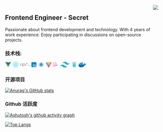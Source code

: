 <img align="right" src="https://count.getloli.com/get/@:Minori-ty?theme=rule34">

## Frontend Engineer - Secret

Passionate about frontend development and technology. With 4 years of work experience. Enjoy participating in discussions on open-source projects.

### **技术栈:**

<a href="https://v3.cn.vuejs.org"><code><img height="20" src="./images/vue.png"></code></a>
<a href="https://reactjs.org/"><code><img height="20" src="./images/react.svg"></code></a>
<a href="https://nextjs.org/"><code><img height="20" src="./images/next.png"></code></a>
<a href="https://www.tslang.cn/index.html"><code><img height="20" src="./images/typescript.png"></code></a>
<a href="https://webpack.js.org/"><code><img height="20" src="./images/webpack.svg"></code></a>
<a href="https://cn.vitejs.dev"><code><img height="20" src="./images/vite.png"></code></a>
<a href="https://sass-lang.com"><code><img height="20" src="./images/sass2.png"></code></a>
<a href="https://tailwindcss.com"><code><img height="20" src="./images/tailwindcss.png"></code></a>
<a href="https://go.dev/"><code><img height="20" src="./images/golang.png"></code></a>
<a href="https://www.docker.com"><code><img height="20" src="./images/docker.png"></code></a>

### 开源项目

[![Anurag's GitHub stats](https://github-readme-stats.vercel.app/api?username=Secret1007)](https://github.com/anuraghazra/github-readme-stats)

### Github 活跃度

[![Ashutosh's github activity graph](https://github-readme-activity-graph.vercel.app/graph?username=Secret1007)](https://github.com/ashutosh00710/github-readme-activity-graph)

[![Top Langs](https://github-readme-stats.vercel.app/api/top-langs/?username=Secret1007)](https://github.com/anuraghazra/github-readme-stats)
